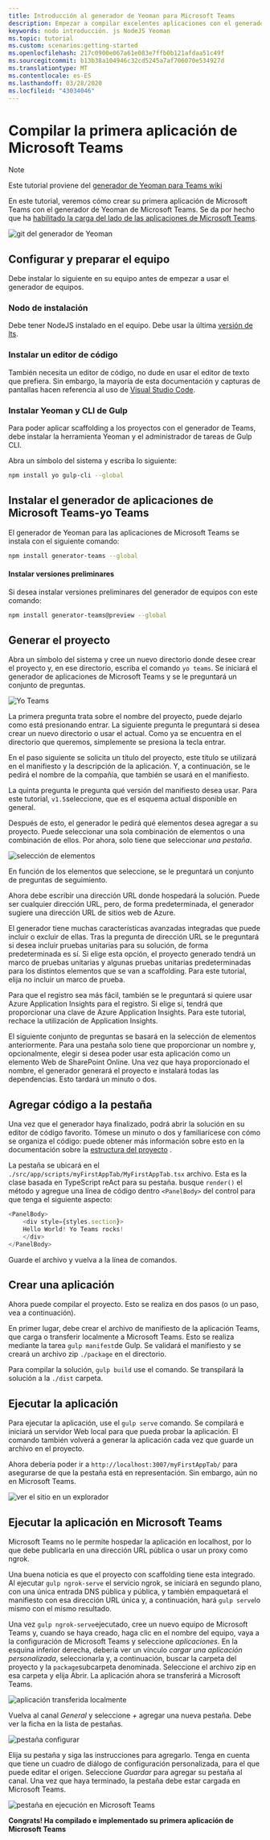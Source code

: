 ```yaml
---
title: Introducción al generador de Yeoman para Microsoft Teams
description: Empezar a compilar excelentes aplicaciones con el generador de Yeoman para Microsoft Teams
keywords: nodo introducción. js NodeJS Yeoman
ms.topic: tutorial
ms.custom: scenarios:getting-started
ms.openlocfilehash: 217c0900e067a61e083e7ffb0b121afdaa51c49f
ms.sourcegitcommit: b13b38a104946c32cd5245a7af706070e534927d
ms.translationtype: MT
ms.contentlocale: es-ES
ms.lasthandoff: 03/28/2020
ms.locfileid: "43034046"
---
```

# <a name="build-your-first-microsoft-teams-app"></a>Compilar la primera aplicación de Microsoft Teams

>[!Note]
>Este tutorial proviene del [generador de Yeoman para Teams wiki](https://github.com/OfficeDev/generator-teams/wiki/Build-Your-First-Microsoft-Teams-App)

En este tutorial, veremos cómo crear su primera aplicación de Microsoft Teams con el generador de Yeoman de Microsoft Teams. Se da por hecho que ha [habilitado la carga del lado de las aplicaciones de Microsoft Teams](~/concepts/build-and-test/prepare-your-o365-tenant.md).

![git del generador de Yeoman](~/assets/yeoman-demo.gif)

## <a name="setup-and-prepare-your-machine"></a>Configurar y preparar el equipo

Debe instalar lo siguiente en su equipo antes de empezar a usar el generador de equipos.

### <a name="install-node"></a>Nodo de instalación

Debe tener NodeJS instalado en el equipo. Debe usar la última [versión de lts](https://nodejs.org/dist/latest-v8.x/).

### <a name="install-a-code-editor"></a>Instalar un editor de código

También necesita un editor de código, no dude en usar el editor de texto que prefiera. Sin embargo, la mayoría de esta documentación y capturas de pantallas hacen referencia al uso de [Visual Studio Code](https://code.visualstudio.com).

### <a name="install-yeoman-and-gulp-cli"></a>Instalar Yeoman y CLI de Gulp

Para poder aplicar scaffolding a los proyectos con el generador de Teams, debe instalar la herramienta Yeoman y el administrador de tareas de Gulp CLI.

Abra un símbolo del sistema y escriba lo siguiente:

```bash
npm install yo gulp-cli --global
```

## <a name="install-the-microsoft-teams-apps-generator---yo-teams"></a>Instalar el generador de aplicaciones de Microsoft Teams-yo Teams

El generador de Yeoman para las aplicaciones de Microsoft Teams se instala con el siguiente comando:

```bash
npm install generator-teams --global
```

#### <a name="install-preview-versions"></a>Instalar versiones preliminares

Si desea instalar versiones preliminares del generador de equipos con este comando:

```bash
npm install generator-teams@preview --global
```

## <a name="generate-your-project"></a>Generar el proyecto

Abra un símbolo del sistema y cree un nuevo directorio donde desee crear el proyecto y, en ese directorio, escriba el comando `yo teams`. Se iniciará el generador de aplicaciones de Microsoft Teams y se le preguntará un conjunto de preguntas.

![Yo Teams](~/assets/yeoman-images/teams-first-app-1.png)

La primera pregunta trata sobre el nombre del proyecto, puede dejarlo como está presionando entrar. La siguiente pregunta le preguntará si desea crear un nuevo directorio o usar el actual. Como ya se encuentra en el directorio que queremos, simplemente se presiona la tecla entrar.

En el paso siguiente se solicita un título del proyecto, este título se utilizará en el manifiesto y la descripción de la aplicación. Y, a continuación, se le pedirá el nombre de la compañía, que también se usará en el manifiesto.

La quinta pregunta le pregunta qué versión del manifiesto desea usar. Para este tutorial, `v1.5`seleccione, que es el esquema actual disponible en general.

Después de esto, el generador le pedirá qué elementos desea agregar a su proyecto. Puede seleccionar una sola combinación de elementos o una combinación de ellos. Por ahora, solo tiene que seleccionar *una pestaña*.

![selección de elementos](~/assets/yeoman-images/teams-first-app-2.png)

En función de los elementos que seleccione, se le preguntará un conjunto de preguntas de seguimiento.

Ahora debe escribir una dirección URL donde hospedará la solución. Puede ser cualquier dirección URL, pero, de forma predeterminada, el generador sugiere una dirección URL de sitios web de Azure.

El generador tiene muchas características avanzadas integradas que puede incluir o excluir de ellas. Tras la pregunta de dirección URL se le preguntará si desea incluir pruebas unitarias para su solución, de forma predeterminada es sí. Si elige esta opción, el proyecto generado tendrá un marco de pruebas unitarias y algunas pruebas unitarias predeterminadas para los distintos elementos que se van a scaffolding. Para este tutorial, elija no incluir un marco de prueba.

Para que el registro sea más fácil, también se le preguntará si quiere usar Azure Application Insights para el registro. Si elige sí, tendrá que proporcionar una clave de Azure Application Insights. Para este tutorial, rechace la utilización de Application Insights.

El siguiente conjunto de preguntas se basará en la selección de elementos anteriormente. Para una pestaña solo tiene que proporcionar un nombre y, opcionalmente, elegir si desea poder usar esta aplicación como un elemento Web de SharePoint Online. Una vez que haya proporcionado el nombre, el generador generará el proyecto e instalará todas las dependencias. Esto tardará un minuto o dos.

## <a name="add-some-code-to-your-tab"></a>Agregar código a la pestaña

Una vez que el generador haya finalizado, podrá abrir la solución en su editor de código favorito. Tómese un minuto o dos y familiarícese con cómo se organiza el código: puede obtener más información sobre esto en la documentación sobre la [estructura del proyecto](https://github.com/OfficeDev/generator-teams/wiki/Project-Structure) .

La pestaña se ubicará en el `./src/app/scripts/myFirstAppTab/MyFirstAppTab.tsx` archivo. Esta es la clase basada en TypeScript reAct para su pestaña. busque `render()` el método y agregue una línea de código dentro `<PanelBody>` del control para que tenga el siguiente aspecto:

``` TypeScript
<PanelBody>
    <div style={styles.section}>
    Hello World! Yo Teams rocks!
    </div>
</PanelBody>
```

Guarde el archivo y vuelva a la línea de comandos.

## <a name="build-your-app"></a>Crear una aplicación

Ahora puede compilar el proyecto. Esto se realiza en dos pasos (o un paso, vea a continuación).

En primer lugar, debe crear el archivo de manifiesto de la aplicación Teams, que carga o transferir localmente a Microsoft Teams. Esto se realiza mediante la tarea `gulp manifest`de Gulp. Se validará el manifiesto y se creará un archivo zip `./package` en el directorio.

Para compilar la solución, `gulp build` use el comando. Se transpilará la solución a la `./dist` carpeta. 

## <a name="run-your-app"></a>Ejecutar la aplicación

Para ejecutar la aplicación, use el `gulp serve` comando. Se compilará e iniciará un servidor Web local para que pueda probar la aplicación. El comando también volverá a generar la aplicación cada vez que guarde un archivo en el proyecto. 

Ahora debería poder ir a `http://localhost:3007/myFirstAppTab/` para asegurarse de que la pestaña está en representación. Sin embargo, aún no en Microsoft Teams.

![ver el sitio en un explorador](~/assets/yeoman-images/teams-first-app-3.png)

## <a name="run-your-app-in-microsoft-teams"></a>Ejecutar la aplicación en Microsoft Teams

Microsoft Teams no le permite hospedar la aplicación en localhost, por lo que debe publicarla en una dirección URL pública o usar un proxy como ngrok.

Una buena noticia es que el proyecto con scaffolding tiene esta integrado. Al ejecutar `gulp ngrok-serve` el servicio ngrok, se iniciará en segundo plano, con una única entrada DNS pública y pública, y también empaquetará el manifiesto con esa dirección URL única y, a continuación, hará `gulp serve`lo mismo con el mismo resultado.

Una vez `gulp ngrok-serve`ejecutado, cree un nuevo equipo de Microsoft Teams y, cuando se haya creado, haga clic en el nombre del equipo, vaya a la configuración de Microsoft Teams y seleccione *aplicaciones*. En la esquina inferior derecha, debería ver un vínculo *cargar una aplicación personalizada*, seleccionarla y, a continuación, buscar la carpeta del proyecto y la `package`subcarpeta denominada. Seleccione el archivo zip en esa carpeta y elija Abrir. La aplicación ahora se transferirá a Microsoft Teams.

![aplicación transferida localmente](~/assets/yeoman-images/teams-first-app-4.png)

Vuelva al canal *General* y seleccione *+* agregar una nueva pestaña. Debe ver la ficha en la lista de pestañas.

![pestaña configurar](~/assets/yeoman-images/teams-first-app-5.png)

Elija su pestaña y siga las instrucciones para agregarlo. Tenga en cuenta que tiene un cuadro de diálogo de configuración personalizada, para el que puede editar el origen. Seleccione *Guardar* para agregar su pestaña al canal. Una vez que haya terminado, la pestaña debe estar cargada en Microsoft Teams.

![pestaña en ejecución en Microsoft Teams](~/assets/yeoman-images/teams-first-app-6.png)

**Congrats! Ha compilado e implementado su primera aplicación de Microsoft Teams**
